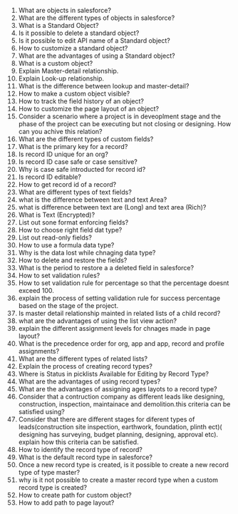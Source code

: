 1. What are objects in salesforce?
2. What are the different types of objects in salesforce?
3. What is a Standard Object?
4. Is it possible to delete a standard object?
5. Is it possible to edit API name of a Standard object?
6. How to customize a standard object?
7. What are the advantages of using a Standard object?
8. What is a custom object?
9. Explain Master-detail relationship.
10. Explain Look-up relationship.
11. What is the difference between lookup and master-detail?
12. How to make a custom object visible?
13. How to track the field history of an object?
14. How to customize the page layout of an object?
15. Consider a scenario where a project is in deveoplment stage and the phase of the project can be executing but not closing or designing. How can you achive this relation?
16. What are the different types of custom fields?
17. What is the primary key for a record?
18. Is record ID unique for an org?
19. Is record ID case safe or case sensitive?
20. Why is case safe introducted for record id?
21. Is record ID editable?
22. How to get record id of a record?
23. What are different types of text fields?
24. what is the difference between text and text Area?
25. what is difference between text are (Long) and text area (Rich)?
26. What is Text (Encrypted)?
27. List out sone format enforcing fields?
28. How to choose right field dat type?
29. List out read-only fields?
30. How to use a formula data type?
31. Why is the data lost while chnaging data type?
32. How to delete and restore the fields?
33. What is the period to restore a a deleted field in salesforce?
34. How to set validation rules?
35. How to set validation rule for percentage so that the percentage doesnt exceed 100.
36. explain the process of setting validation rule for success percentage based on the stage of the project.
37. Is master detail relationship mainted in related lists of a child record?
38. what are the advantages of using the list view action?
39. explain the different assignment levels for chnages made in page layout?
40. What is the precedence order for org, app and app, record and profile assignments?
41. What are the different types of related lists?
42. Explain the process of creating record types?
43.  Where is Status in picklists Available for Editing by Record Type?
44.  What are the advantages of using record types?
45.  What are the advantages of assigning ages layots to a record type?
46.  Consider that a contruction company as different leads like designing, construction, inspection, maintainace and demolition.this criteria can be satisfied using?
47.  Consider that there are different stages for diferent types of leads(construction site inspection, earthwork, foundation, plinth ect)( designing has surveying, budget planning, designing, approval etc). explain how this criteria can be satisfied.
48.  How to identify the record type of record?
49.  What is the default record type in salesforce?
50.  Once a new record type is created, is it possible to create a new record type of type master?
51.  why is it not possible to create a master record type when a custom record type is created?
52.  How to create path for custom object?
53.  How to add path to page layout?
  
